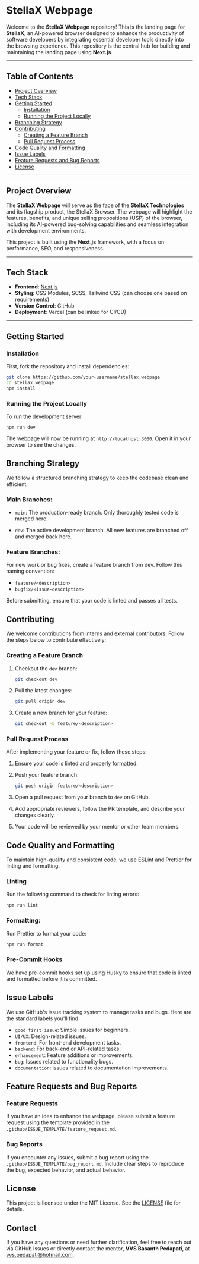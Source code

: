 # StellaX Webpage

Welcome to the **StellaX Webpage** repository! This is the landing page for **StellaX**, an AI-powered browser designed to enhance the productivity of software developers by integrating essential developer tools directly into the browsing experience. This repository is the central hub for building and maintaining the landing page using **Next.js**.

---

## Table of Contents

- [Project Overview](#project-overview)
- [Tech Stack](#tech-stack)
- [Getting Started](#getting-started)
  - [Installation](#installation)
  - [Running the Project Locally](#running-the-project-locally)
- [Branching Strategy](#branching-strategy)
- [Contributing](#contributing)
  - [Creating a Feature Branch](#creating-a-feature-branch)
  - [Pull Request Process](#pull-request-process)
- [Code Quality and Formatting](#code-quality-and-formatting)
- [Issue Labels](#issue-labels)
- [Feature Requests and Bug Reports](#feature-requests-and-bug-reports)
- [License](#license)

---

## Project Overview

The **StellaX Webpage** will serve as the face of the **StellaX Technologies** and its flagship product, the StellaX Browser. The webpage will highlight the features, benefits, and unique selling propositions (USP) of the browser, including its AI-powered bug-solving capabilities and seamless integration with development environments.

This project is built using the **Next.js** framework, with a focus on performance, SEO, and responsiveness.

---

## Tech Stack

- **Frontend**: [Next.js](https://nextjs.org/)
- **Styling**: CSS Modules, SCSS, Tailwind CSS (can choose one based on requirements)
- **Version Control**: GitHub
- **Deployment**: Vercel (can be linked for CI/CD)

---

## Getting Started

### Installation

First, fork the repository and install dependencies:

```bash
git clone https://github.com/your-username/stellax.webpage
cd stellax.webpage
npm install
```

### Running the Project Locally

To run the development server:

    npm run dev

The webpage will now be running at `http://localhost:3000`. Open it in your browser to see the changes.

## Branching Strategy

We follow a structured branching strategy to keep the codebase clean and efficient.

### Main Branches:

- `main`: The production-ready branch. Only thoroughly tested code is merged here.

- `dev`: The active development branch. All new features are branched off and merged back here.

### Feature Branches:

For new work or bug fixes, create a feature branch from dev. Follow this naming convention:

- `feature/<description>`
- `bugfix/<issue-description>`

Before submitting, ensure that your code is linted and passes all tests.

## Contributing

We welcome contributions from interns and external contributors. Follow the steps below to contribute effectively:

### Creating a Feature Branch

1. Checkout the `dev` branch:
   ```bash
   git checkout dev
   ```
2. Pull the latest changes:
   ```bash
   git pull origin dev
   ```
3. Create a new branch for your feature:
   ```bash
   git checkout -b feature/<description>
   ```

### Pull Request Process

After implementing your feature or fix, follow these steps:

1. Ensure your code is linted and properly formatted.
2. Push your feature branch:

   ```bash
   git push origin feature/<description>

   ```

3. Open a pull request from your branch to `dev` on GitHub.
4. Add appropriate reviewers, follow the PR template, and describe your changes clearly.
5. Your code will be reviewed by your mentor or other team members.

## Code Quality and Formatting

To maintain high-quality and consistent code, we use ESLint and Prettier for linting and formatting.

### Linting

Run the following command to check for linting errors:

```bash
npm run lint
```

### Formatting:

Run Prettier to format your code:

```bash
npm run format
```

### Pre-Commit Hooks

We have pre-commit hooks set up using Husky to ensure that code is linted and formatted before it is committed.

## Issue Labels

We use GitHub's issue tracking system to manage tasks and bugs. Here are the standard labels you'll find:

- `good first issue`: Simple issues for beginners.
- `UI/UX`: Design-related issues.
- `frontend`: For front-end development tasks.
- `backend`: For back-end or API-related tasks.
- `enhancement`: Feature additions or improvements.
- `bug`: Issues related to functionality bugs.
- `documentation`: Issues related to documentation improvements.

## Feature Requests and Bug Reports

### Feature Requests

If you have an idea to enhance the webpage, please submit a feature request using the template provided in the `.github/ISSUE_TEMPLATE/feature_request.md`.

### Bug Reports

If you encounter any issues, submit a bug report using the `.github/ISSUE_TEMPLATE/bug_report.md`. Include clear steps to reproduce the bug, expected behavior, and actual behavior.

## License

This project is licensed under the MIT License. See the [LICENSE](https://fsf.org/) file for details.

## Contact

If you have any questions or need further clarification, feel free to reach out via GitHub Issues or directly contact the mentor, **VVS Basanth Pedapati**, at [vvs.pedapati@hotmail.com](vvs.pedapati@hotmail.com).

